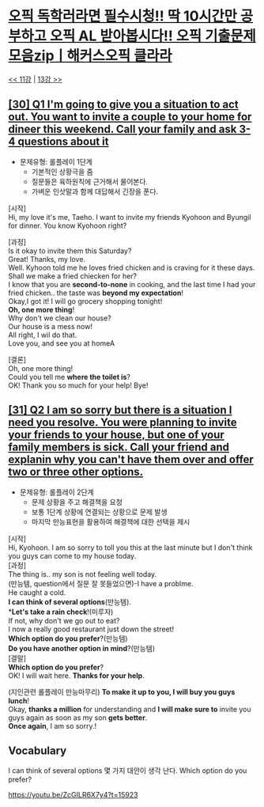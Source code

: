 # [오픽 독학러라면 필수시청!! 딱 10시간만 공부하고 오픽 AL 받아봅시다!! 오픽 기출문제 모음zipㅣ해커스오픽 클라라](https://www.youtube.com/watch?v=ZcGILR6X7y4)

[<< 11강](https://github.com/nacl1119/nacl1119.github.io/blob/main/1.%20Personal/6.%20OPIc/01.%20Hackers_10H/Lecture11.md) | [13강 >>](https://github.com/nacl1119/nacl1119.github.io/blob/main/1.%20Personal/6.%20OPIc/01.%20Hackers_10H/Lecture13.md)

## [**[30] Q1 I'm going to give you a situation to act out. You want to invite a couple to your home for dineer this weekend. Call your family and ask 3-4 questions about it**](https://youtu.be/ZcGILR6X7y4?t=14965)

* 문제유형: 롤플레이 1단계
  * 기본적인 상황극을 줌
  * 질문들은 육하원칙에 근거해서 물어본다.
  * 가벼운 인삿말과 함께 대답해서 긴장을 푼다.

[시작]  
Hi, my love it's me, Taeho. I want to invite my friends Kyohoon and Byungil for dinner. You know Kyohoon right?

[과정]  
Is it okay to invite them this Saturday?  
Great! Thanks, my love.  
Well. Kyhoon told me he loves fried chicken and is craving for it these days.  
Shall we make a fried chiecken for her?  
I know that you are **second-to-none** in cooking, and the last time I had your fried chicken.. the taste was **beyond my expectation**!  
Okay,I got it!
I will go grocery shopping tonight!  
**Oh, one more thing**!  
Why don't we clean our house?  
Our house is a mess now!  
All right, I wil do that.  
Love you, and see you at homeA

[결론]  
Oh, one more thing!  
Could you tell me **where the toilet is**?  
OK! Thank you so much for your help! Bye!


## [**[31] Q2 I am so sorry but there is a situation I need you resolve. You were planning to invite your friends to your house, but one of your family members is sick. Call your friend and explanin why you can't have them over and offer two or three other options.**](https://youtu.be/ZcGILR6X7y4?t=15408)

* 문제유형: 롤플레이 2단계
  * 문제 상황을 주고 해결책을 요청
  * 보통 1단계 상황에 연결되는 상황으로 문제 발생
  * 마지막 만능표현을 활용하여 해결책에 대한 선택을 제시
  
[시작]  
Hi, Kyohoon. I am so sorry to toll you this at the last minute but I don't think you guys can come to my house today.  
[과정]  
The thing is.. my son is not feeling well today.  
(만능템, question에서 질문 잘 못들었으면)-I have a problme.  
He caught a cold.  
**I can think of several options**(만능템).  
***Let's take a rain check**!(미루자)  
If not, why don't we go out to eat?  
I now a really good restaurant just down the street!  
**Which option do you prefer**?(만능템)  
**Do you have another option in mind**?(만능템)  
[결말]  
**Which option do you prefer**?  
OK! I will wait here. **Thanks for your help**.  

(지인관련 롤플레이 만능마무리)
**To make it up to you, I will buy you guys lunch**!  
Okay, **thanks a million** for understanding and **I will make sure to** invite you guys again as soon as my son **gets better**.  
**Once again**, I am so sorry.!  

## Vocabulary
I can think of several options 몇 가지 대안이 생각 난다.
Which option do you prefer?  


https://youtu.be/ZcGILR6X7y4?t=15923
